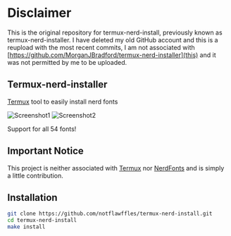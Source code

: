 # Disclaimer
This is the original repository for termux-nerd-install, previously known as termux-nerd-installer. I have deleted my old GitHub account and this is a reupload with the most recent commits, I am not associated with [https://github.com/MorganJBradford/termux-nerd-installer](this) and it was not permitted by me to be uploaded.

## Termux-nerd-installer
[Termux](https://github.com/termux/termux-app) tool to easily install nerd fonts

![Screenshot1](https://github.com/NotFlawffles/termux-nerd-install/blob/main/screenshots/screenshot1.jpg)
![Screenshot2](https://github.com/NotFlawffles/termux-nerd-install/blob/main/screenshots/screenshot2.jpg)

Support for all 54 fonts!

## Important Notice
This project is neither associated with [Termux](https://github.com/termux/termux-app) nor [NerdFonts](https://github.com/ryanoasis/nerd-fonts) and is simply a little contribution.

## Installation
```sh
git clone https://github.com/notflawffles/termux-nerd-install.git
cd termux-nerd-install
make install
```
